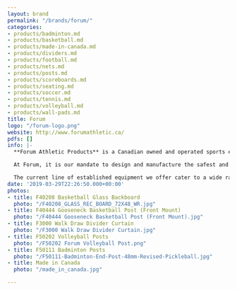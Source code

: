 ```yaml
---
layout: brand
permalink: "/brands/forum/"
categories:
- products/badminton.md
- products/basketball.md
- products/made-in-canada.md
- products/dividers.md
- products/football.md
- products/nets.md
- products/posts.md
- products/scoreboards.md
- products/seating.md
- products/soccer.md
- products/tennis.md
- products/volleyball.md
- products/wall-pads.md
title: Forum
logo: "/forum-logo.png"
website: http://www.forumathletic.ca/
pdfs: []
info: |-
  **Forum Athletic Products** is a Canadian owned and operated sports equipment manufacturer and distributor with many years of experience in the industry. We are proud to be the market leader and supplier of choice for schools, community centres and recreation facilities across Canada.

  At Forum, it is our mandate to design and manufacture the safest and highest quality athletic products at competitive prices. Our company is made up of a creative and ambitious team and we strive to set new standards. This results in the customer service level and detailed workmanship we pride ourselves on.

  The current line of established equipment we offer cater to a wide range of sports and gymnasium activities. This includes state of the art **basketball backstops**, fixed and telescopic **seating systems**, **divider curtains**, **scoreboards**, **wall padding**, **goals**, **net posts** as well as a variety of miscellaneous gymnasium products. Additionally, we welcome the opportunity to design and manufacture specialty items or customize our existing products to suit your needs.
date: '2019-03-29T22:26:50.000+00:00'
photos:
- title: F40208 Basketball Glass Backboard
  photo: "/F40208_GLASS_REC_BOARD_72X48_WR.jpg"
- title: F40444 Gooseneck Basketball Post (Front Mount)
  photo: "/F40444 Gooseneck Basketball Post (Front Mount).jpg"
- title: F3000 Walk Draw Divider Curtain
  photo: "/F3000 Walk Draw Divider Curtain.jpg"
- title: F50202 Volleyball Posts
  photo: "/F50202 Forum Volleyball Post.png"
- title: F50111 Badminton Posts
  photo: "/F50111-Badminton-End-Post-48mm-Revised-Pickleball.jpg"
- title: Made in Canada
  photo: "/made_in_canada.jpg"

---
```

